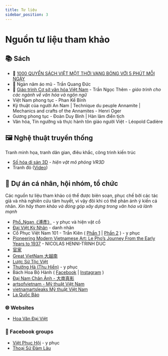 ```yaml
---
title: Tư liệu
sidebar_position: 3
---
```


# Nguồn tư liệu tham khảo

## 📚 Sách

- 🌟 [1000 QUYỂN SÁCH VIỆT MỘT THỜI VANG BÓNG VỚI 5 PHÚT MỖI NGÀY​](https://docs.google.com/spreadsheets/d/1ACISndQGzHf78aZ_M9nORHKG5vObNWbwFnoH0C8dT9U/edit#gid=58434254)
- 🌟 Ngàn năm áo mũ - Trần Quang Đức
- 🌟 [Giáo trình Cơ sở văn hóa Việt Nam](https://mbn.edu.vn/sach-vui/giao-trinh-co-so-van-hoa-viet-nam-pgs-ts-tran-ngoc-them-pdf/1604/) - Trần Ngọc Thêm - _giáo trình cho các ngành về văn hóa và ngôn ngữ_
- Việt Nam phong tục - Phan Kế Bính
- Kỹ thuật của người An Nam | Technique du peuple Annamite | Mechanics and crafts of the Annamites - Henri Oger
- Gương phong tục - Đoàn Duy Bình | Hàn lâm điển tịch
- Văn hóa, Tín ngưỡng và thực hành tôn giáo người Việt - Léopold Cadière

## 🖼 Nghệ thuật truyền thống

Tranh minh họa, tranh dân gian, điêu khắc, công trình kiến trúc

- [Số hóa di sản 3D](https://vr3d.vn/trienlam/) - _hiện vật mô phỏng VR3D_
- Tranh đỏ ([Video](https://www.facebook.com/www.hanoionline.vn/videos/236943312422683/))

## 🔖 Dự án cá nhân, hội nhóm, tổ chức

Các nguồn tư liệu tham khảo có thể được biên soạn, phục chế bởi các tác giả và nhà nghiên cứu tâm huyết, vì vậy đôi khi có thể phản ánh ý kiến cá nhân.
_Xin hãy tham khảo và đóng góp xây dựng trong văn hóa và lành mạnh_

- [Phổ_Ngạn《溥彥》](https://twitter.com/_Pho_Ngan) - y phục và hiện vật cổ 
- [Đại Việt Kỳ Nhân](https://www.facebook.com/DaiVietKyNhan) - danh nhân
- Cổ Phục Việt Nam 101 - Trần Kiên ( [Phần 1](https://www.facebook.com/media/set/?set=a.737761963724866&type=3) | [Phần 2](https://www.facebook.com/media/set/?set=a.738128400354889&type=3) ) - y phục
- [Pioneering Modern Vietnamese Art: Le Pho’s Journey From the Early Years to 1937](https://www.sothebys.com/en/articles/pioneering-modern-vietnamese-art-le-phos-journey-from-the-early-years-to-1937) - NICOLAS HENNI-TRINH DUC
- [官家](https://www.facebook.com/lao.tu.5)
- [Great VietNam 大越南](https://www.facebook.com/gr8vietnam)
- [Lược Sử Tộc Việt](https://www.facebook.com/lstvfanpage)
- [Thưởng Hà (Thu Hiền)](https://www.instagram.com/thuongha.vietphuc/) - y phục
- Bách Hoa Bộ Hành ( [Facebook](https://www.facebook.com/bachhoabohanh/) | [Instagram](https://www.instagram.com/bachhoabohanh/) )
- [Đại Nam Chân Ảnh - 大南真影](https://www.instagram.com/dainamchananh/)
- [artsofvietnam - Mỹ thuật Việt Nam](https://www.instagram.com/artsofvietnam/)
- [vietnamartsleaks Mỹ thuật Việt Nam](https://www.instagram.com/vietnamartsleaks/)
- [La Quốc Bảo ](https://www.facebook.com/baroluo)
### 🌐 Websites
- [Hoa Văn Đại Việt](https://hoavandaiviet.vn/?fbclid=IwAR18kr0IjygMZJJeO217dWNiAvA_nTJwLEMFtrITeJkRfXSMKcQ87Va_EoQ)
### 👋 Facebook groups
- [Việt Phục Hội](https://www.facebook.com/groups/2440350972853718) - y phục
- [Thoại Sử Đàm Lâu](https://www.facebook.com/groups/947255362740012/)
